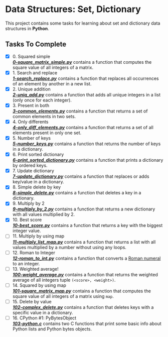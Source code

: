 # Data Structures: Set, Dictionary

This project contains some tasks for learning about set and dictionary data structures in **Python**.

## Tasks To Complete

+ [x] 0\. Squared simple <br/>_**[0-square_matrix_simple.py](0-square_matrix_simple.py)**_  contains a function that computes the square value of all integers of a matrix.
+ [x] 1\. Search and replace <br/>_**[1-search_replace.py](1-search_replace.py)**_  contains a function that replaces all occurrences of an element by another in a new list.
+ [x] 2\. Unique addition <br/>_**[2-uniq_add.py](2-uniq_add.py)**_  contains a function that adds all unique integers in a list (only once for each integer).
+ [x] 3\. Present in both <br/>_**[3-common_elements.py](3-common_elements.py)**_  contains a function that returns a set of common elements in two sets.
+ [x] 4\. Only differents <br/>_**[4-only_diff_elements.py](4-only_diff_elements.py)**_  contains a function that returns a set of all elements present in only one set.
+ [x] 5\. Number of keys <br/>_**[5-number_keys.py](5-number_keys.py)**_  contains a function that returns the number of keys in a dictionary.
+ [x] 6\. Print sorted dictionary <br/>_**[6-print_sorted_dictionary.py](6-print_sorted_dictionary.py)**_  contains a function that prints a dictionary by ordered keys.
+ [x] 7\. Update dictionary <br/>_**[7-update_dictionary.py](7-update_dictionary.py)**_  contains a function that replaces or adds key/value in a dictionary.
+ [x] 8\. Simple delete by key <br/>_**[8-simple_delete.py](8-simple_delete.py)**_  contains a function that deletes a key in a dictionary.
+ [x] 9\. Multiply by 2 <br/>_**[9-multiply_by_2.py](9-multiply_by_2.py)**_  contains a function that returns a new dictionary with all values multiplied by 2.
+ [x] 10\. Best score <br/>_**[10-best_score.py](10-best_score.py)**_  contains a function that returns a key with the biggest integer value.
+ [ ] 11\. Multiply by using map <br/>_**[11-multiply_list_map.py](11-multiply_list_map.py)**_  contains a function that returns a list with all values multiplied by a number without using any loops.
+ [ ] 12\. Roman to Integer <br/>_**[12-roman_to_int.py](12-roman_to_int.py)**_  contains a function that converts a [Roman numeral](https://en.wikipedia.org/wiki/Roman_numerals) to an integer.
+ [ ] 13\. Weighted average! <br/>_**[100-weight_average.py](100-weight_average.py)**_  contains a function that returns the weighted average of all integers tuple `(<score>, <weight>)`.
+ [ ] 14\. Squared by using map <br/>_**[101-square_matrix_map.py](101-square_matrix_map.py)**_  contains a function that computes the square value of all integers of a matrix using `map`.
+ [ ] 15\. Delete by value <br/>_**[102-complex_delete.py](102-complex_delete.py)**_  contains a function that deletes keys with a specific value in a dictionary.
+ [ ] 16\. CPython #1: PyBytesObject <br/>_**[103-python.c](103-python.c)**_  contains two C functions that print some basic info about Python lists and Python bytes objects.
